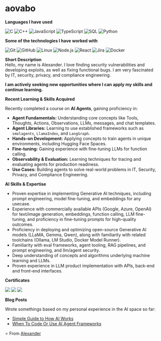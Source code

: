 # **aovabo**

**Languages I have used**

![C](https://img.shields.io/badge/-C-000000?style=flat&logo=C)
![C++](https://img.shields.io/badge/-C++-000000?style=flat&logo=C%2B%2B&logoColor=00599C)
![JavaScript](https://img.shields.io/badge/-JavaScript-000000?style=flat&logo=javascript)
![TypeScript](https://img.shields.io/badge/-TypeScript-000000?style=flat&logo=typescript&logoColor=007ACC)
![SQL](https://img.shields.io/badge/-SQL-000000?style=flat&logo=MySQL)
![Python](https://img.shields.io/badge/-Python-000000?style=flat&logo=python)

**Some of the technologies I have worked with**

![Git](https://img.shields.io/badge/-Git-000000?style=flat&logo=git&logoColor=F05032)
![GitHub](https://img.shields.io/badge/-GitHub-000000?style=flat&logo=github&logoColor=FFFFFF)
![Linux](https://img.shields.io/badge/-Linux-000000?style=flat&logo=linux&logoColor=FCC624)
![Node.js](https://img.shields.io/badge/-Node.js-000000?style=flat&logo=node.js&logoColor=339933)
![React](https://img.shields.io/badge/-React-000000?style=flat&logo=React&logoColor=61DAFB)
![Jira](https://img.shields.io/badge/-Jira-000000?style=flat&logo=jira&logoColor=0052CC)
![Docker](https://img.shields.io/badge/-Docker-000000?style=flat&logo=docker&logoColor=2496ED)


**Short Description**  
Hello, my name is Alexander. I love finding security vulnerabilities and developing exploits, as well as fixing functional bugs. I am very fascinated by IT, security, privacy, and compliance engineering.

**I am actively seeking new opportunities where I can apply my skills and continue learning.**

**Recent Learning & Skills Acquired**

Recently completed a course on **AI Agents**, gaining proficiency in:

*   **Agent Fundamentals:** Understanding core concepts like Tools, Thoughts, Actions, Observations, LLMs, messages, and chat templates.
*   **Agent Libraries:** Learning to use established frameworks such as `smolagents`, `LlamaIndex`, and `LangGraph`.
*   **Hands-on Development:** Applying concepts to train agents in unique environments, including Hugging Face Spaces.
*   **Fine-tuning:** Gaining experience with fine-tuning LLMs for function calling.
*   **Observability & Evaluation:** Learning techniques for tracing and evaluating agents for production readiness.
*   **Use Cases:** Building agents to solve real-world problems in IT, Security, Privacy, and Compliance Engineering.

**AI Skills & Expertise**

*   Proven expertise in implementing Generative AI techniques, including prompt engineering, model fine-tuning, and embeddings for any usecase.
*   Experience with commercially available APIs (Google, Azure, OpenAI) for text/image generation, embeddings, function calling, LLM fine-tuning, and proficiency in fine-tuning prompts for high-quality outcomes.
*   Proficiency in deploying and optimizing open-source Generative AI models (LLaMA, Gemma, Qwen), along with familiarity with related toolchains (Ollama, LM Studio, Docker Model Runner).
*   Familiarity with eval frameworks, agent tooling, RAG pipelines, and prompt engineering, and llm/agent security.
*   Deep understanding of concepts and algorithms underlying machine learning and LLMs.
*   Proven experience in LLM product implementation with APIs, back-end and front-end interfaces.


**Certificates**
<!--

<img src="https://cdn-uploads.huggingface.co/production/uploads/noauth/D5F5Mfn5OuT76UNb-Vdst.webp" /> 
-->

<img src="https://cdn-uploads.huggingface.co/production/uploads/noauth/2J37FeZQwKhUcFtgxsDYh.webp" />

<img src="https://cdn-uploads.huggingface.co/production/uploads/noauth/j8Oz4PgPUjmxooDDpVcIu.webp" />

<img src="https://cdn-uploads.huggingface.co/production/uploads/noauth/q74zZE6MDtEHbLIiEbIXk.webp" />

**Blog Posts**

Wrote somethings based on my personal experience in the AI space so far:

*   [Simple Guide to How AI Works](https://huggingface.co/blog/aovabo/simple-guide-how-ai-really-works)
*   [When To Code Or Use AI Agent Frameworks](https://huggingface.co/blog/aovabo/choosing-an-ai-agent-framework)

⭐️ From [Alexander](https://github.com/aovabo)


